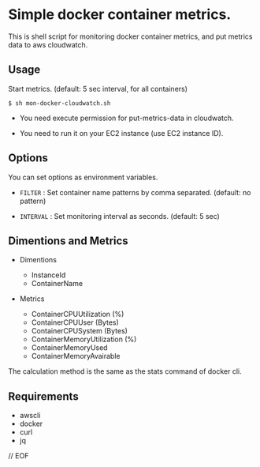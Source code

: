 Simple docker container metrics.
====

This is shell script for monitoring docker container metrics, and put metrics data to aws cloudwatch.


## Usage

Start metrics. (default: 5 sec interval, for all containers)

```
$ sh mon-docker-cloudwatch.sh
```

- You need execute permission for put-metrics-data in cloudwatch.

- You need to run it on your EC2 instance (use EC2 instance ID).


## Options

You can set options as environment variables.

- `FILTER` : Set container name patterns by comma separated. (default: no pattern)

- `INTERVAL` : Set monitoring interval as seconds. (default: 5 sec)


## Dimentions and Metrics

- Dimentions
  - InstanceId
  - ContainerName

- Metrics
  - ContainerCPUUtilization (%)
  - ContainerCPUUser (Bytes)
  - ContainerCPUSystem (Bytes)
  - ContainerMemoryUtilization (%)
  - ContainerMemoryUsed
  - ContainerMemoryAvairable

The calculation method is the same as the stats command of docker cli.


## Requirements

- awscli
- docker
- curl
- jq


// EOF

